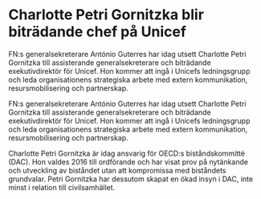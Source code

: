 # Charlotte Petri Gornitzka blir biträdande chef på Unicef

FN:s generalsekreterare António Guterres har idag utsett Charlotte Petri Gornitzka till assisterande generalsekreterare och biträdande exekutivdirektör för Unicef. Hon kommer att ingå i Unicefs ledningsgrupp och leda organisationens strategiska arbete med extern kommunikation, resursmobilisering och partnerskap.

FN:s generalsekreterare António Guterres har idag utsett Charlotte Petri Gornitzka till assisterande generalsekreterare och biträdande exekutivdirektör för Unicef. Hon kommer att ingå i Unicefs ledningsgrupp och leda organisationens strategiska arbete med extern kommunikation, resursmobilisering och partnerskap.

Charlotte Petri Gornitzka är idag ansvarig för OECD:s biståndskommitté (DAC). Hon valdes 2016 till ordförande och har visat prov på nytänkande och utveckling av biståndet utan att kompromissa med biståndets grundvalar. Petri Gornitzka har dessutom skapat en ökad insyn i DAC, inte minst i relation till civilsamhället.
